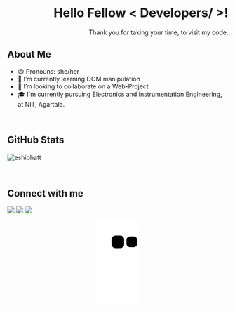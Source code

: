 <div align=right>
<h1> Hello Fellow < Developers/ >! </h1>
Thank you for taking your time, to visit my code. 
</div>

  
<div align=left height="270px" width="350">  
<h2> About Me</h2>

- 😄 Pronouns: she/her 
- 🌱 I’m currently learning DOM manipulation
- 👯 I’m looking to collaborate on a Web-Project
- 🎓 I'm currently pursuing Electronics and Instrumentation Engineering,
  at NIT, Agartala.
</div>

<br>
  
<h2> GitHub Stats </h2>

<p><img align="center" src="https://github-readme-stats.vercel.app/api/top-langs?username=eshibhatt&show_icons=true&locale=en&layout=compact&theme=aura_dark" alt="eshibhatt" /></p>
<br>

<h2> Connect with me </h2>
  
<a href="mailto:bhattacharyaeshita@gmail.com"><img src="https://img.shields.io/badge/gmail-%23DD0031.svg?&style=for-the-badge&logo=gmail&logoColor=white"/></a> <a href="https://www.linkedin.com/in/eshita-bhattacharjee-148110202/"><img src="https://img.shields.io/badge/LinkedIn-0077B5?style=for-the-badge&logo=linkedin&logoColor=white"/></a> <a href="https://twitter.com/eshibhatt"><img src="https://img.shields.io/badge/Twitter-1DA1F2?style=for-the-badge&logo=twitter&logoColor=white"/></a>

<p align="center">
  <img src="https://github.com/Ruchip16/Ruchip16/blob/output/github-contribution-grid-snake.svg" alt="snake"></center>
</p>

  
<!-- SOME EXTRAS
**eshibhatt/eshibhatt** is a ✨ _special_ ✨ repository because its `README.md` (this file) appears on your GitHub profile.

a cover img
<div align="center">
<img width="100%" height = "400px" img source link " alt="cover" />
</div>

<h2> Tools I use </h2>

<img align="left" alt="Visual Studio Code" width="26px" src="https://raw.githubusercontent.com/github/explore/80688e429a7d4ef2fca1e82350fe8e3517d3494d/topics/visual-studio-code/visual-studio-code.png" />
<img align="left" alt="GitHub" width="26px" src="https://raw.githubusercontent.com/github/explore/78df643247d429f6cc873026c0622819ad797942/topics/github/github.png" />
<img align="left" alt="Terminal" width="26px" src="https://raw.githubusercontent.com/github/explore/80688e429a7d4ef2fca1e82350fe8e3517d3494d/topics/terminal/terminal.png" />
<br>
-->
